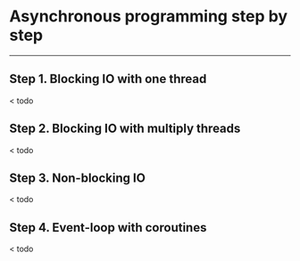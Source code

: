 # Asynchronous programming step by step
---
## Step 1. Blocking IO with one thread
< todo

## Step 2. Blocking IO with multiply threads
< todo

## Step 3. Non-blocking IO
< todo

## Step 4. Event-loop with coroutines
< todo

